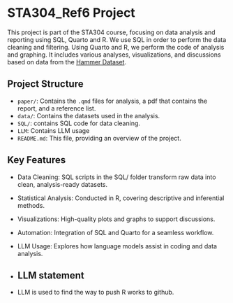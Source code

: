 # STA304_Ref6 Project

This project is part of the STA304 course, focusing on data analysis and reporting using SQL, Quarto and R. We use SQL in order to perform the data cleaning and filtering. Using Quarto and R, we perform the code of analysis and graphing. It includes various analyses, visualizations, and discussions based on data from the [Hammer Dataset](https://jacobfilipp.com/hammer/).

## Project Structure

- `paper/`: Contains the `.qmd` files for analysis, a pdf that contains the report, and a reference list.
- `data/`: Contains the datasets used in the analysis.
- `SQL/`: contains SQL code for data cleaning.
- `LLM`: Contains LLM usage
- `README.md`: This file, providing an overview of the project.

## Key Features
- Data Cleaning: SQL scripts in the SQL/ folder transform raw data into clean, analysis-ready datasets.
- Statistical Analysis: Conducted in R, covering descriptive and inferential methods.
- Visualizations: High-quality plots and graphs to support discussions.
- Automation: Integration of SQL and Quarto for a seamless workflow.
- LLM Usage: Explores how language models assist in coding and data analysis.
  
- ## LLM statement
- LLM is used to find the way to push R works to github.
